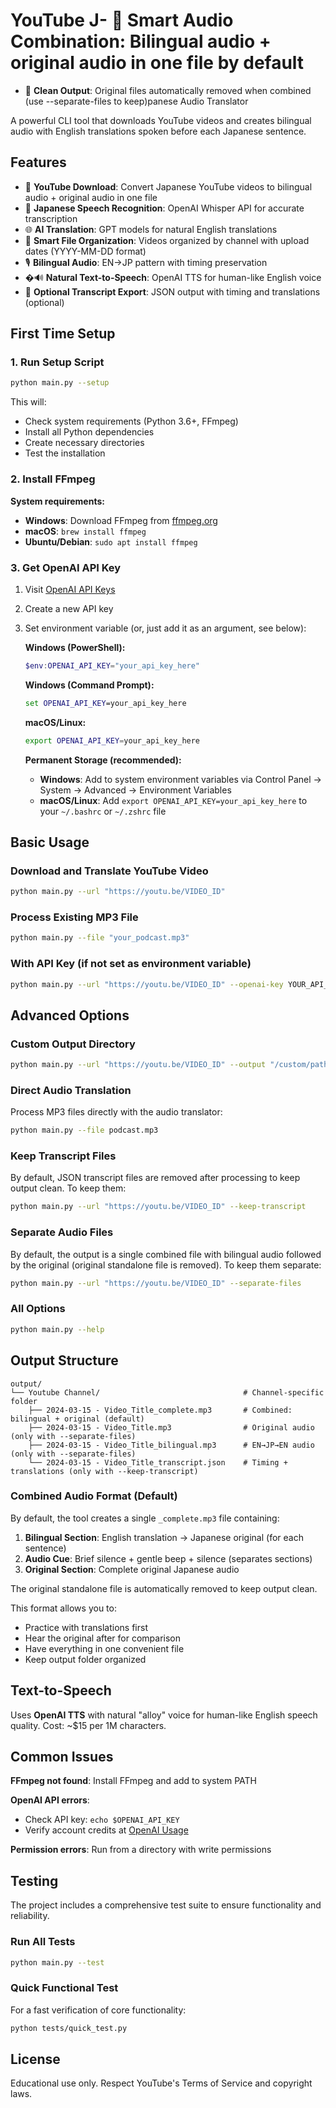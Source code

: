 # YouTube J- 🔗 **Smart Audio Combination**: Bilingual audio + original audio in one file by default
- 🧹 **Clean Output**: Original files automatically removed when combined (use --separate-files to keep)panese Audio Translator

A powerful CLI tool that downloads YouTube videos and creates bilingual audio with English translations spoken before each Japanese sentence.

## Features

- 🎵 **YouTube Download**: Convert Japanese YouTube videos to bilingual audio + original audio in one file
- 🎌 **Japanese Speech Recognition**: OpenAI Whisper API for accurate transcription
- 🌐 **AI Translation**: GPT models for natural English translations
- 📁 **Smart File Organization**: Videos organized by channel with upload dates (YYYY-MM-DD format)
- 🎙️ **Bilingual Audio**: EN→JP pattern with timing preservation
- �🔊 **Natural Text-to-Speech**: OpenAI TTS for human-like English voice
- 📄 **Optional Transcript Export**: JSON output with timing and translations (optional)

## First Time Setup

### 1. Run Setup Script
```bash
python main.py --setup
```

This will:
- Check system requirements (Python 3.6+, FFmpeg)
- Install all Python dependencies
- Create necessary directories
- Test the installation

### 2. Install FFmpeg

**System requirements:**
- **Windows**: Download FFmpeg from [ffmpeg.org](https://ffmpeg.org/download.html)
- **macOS**: `brew install ffmpeg`
- **Ubuntu/Debian**: `sudo apt install ffmpeg`

### 3. Get OpenAI API Key

1. Visit [OpenAI API Keys](https://platform.openai.com/api-keys)
2. Create a new API key
3. Set environment variable (or, just add it as an argument, see below):

   **Windows (PowerShell):**
   ```powershell
   $env:OPENAI_API_KEY="your_api_key_here"
   ```
   
   **Windows (Command Prompt):**
   ```cmd
   set OPENAI_API_KEY=your_api_key_here
   ```
   
   **macOS/Linux:**
   ```bash
   export OPENAI_API_KEY=your_api_key_here
   ```
   
   **Permanent Storage (recommended):**
   - **Windows**: Add to system environment variables via Control Panel → System → Advanced → Environment Variables
   - **macOS/Linux**: Add `export OPENAI_API_KEY=your_api_key_here` to your `~/.bashrc` or `~/.zshrc` file

## Basic Usage

### Download and Translate YouTube Video
```bash
python main.py --url "https://youtu.be/VIDEO_ID"
```

### Process Existing MP3 File
```bash
python main.py --file "your_podcast.mp3"
```

### With API Key (if not set as environment variable)
```bash
python main.py --url "https://youtu.be/VIDEO_ID" --openai-key YOUR_API_KEY
```

## Advanced Options

### Custom Output Directory
```bash
python main.py --url "https://youtu.be/VIDEO_ID" --output "/custom/path"
```

### Direct Audio Translation
Process MP3 files directly with the audio translator:
```bash
python main.py --file podcast.mp3
```

### Keep Transcript Files
By default, JSON transcript files are removed after processing to keep output clean. To keep them:
```bash
python main.py --url "https://youtu.be/VIDEO_ID" --keep-transcript
```

### Separate Audio Files
By default, the output is a single combined file with bilingual audio followed by the original (original standalone file is removed). To keep them separate:
```bash
python main.py --url "https://youtu.be/VIDEO_ID" --separate-files
```

### All Options
```bash
python main.py --help
```

## Output Structure

```
output/
└── Youtube Channel/                                # Channel-specific folder
    ├── 2024-03-15 - Video_Title_complete.mp3       # Combined: bilingual + original (default)
    ├── 2024-03-15 - Video_Title.mp3                # Original audio (only with --separate-files)
    ├── 2024-03-15 - Video_Title_bilingual.mp3      # EN→JP→EN audio (only with --separate-files)
    └── 2024-03-15 - Video_Title_transcript.json    # Timing + translations (only with --keep-transcript)
```

### Combined Audio Format (Default)

By default, the tool creates a single `_complete.mp3` file containing:

1. **Bilingual Section**: English translation → Japanese original (for each sentence)
2. **Audio Cue**: Brief silence + gentle beep + silence (separates sections)
3. **Original Section**: Complete original Japanese audio

The original standalone file is automatically removed to keep output clean.

This format allows you to:
- Practice with translations first
- Hear the original after for comparison
- Have everything in one convenient file
- Keep output folder organized

## Text-to-Speech

Uses **OpenAI TTS** with natural "alloy" voice for human-like English speech quality. Cost: ~$15 per 1M characters.

## Common Issues

**FFmpeg not found**: Install FFmpeg and add to system PATH

**OpenAI API errors**: 
- Check API key: `echo $OPENAI_API_KEY`
- Verify account credits at [OpenAI Usage](https://platform.openai.com/usage)

**Permission errors**: Run from a directory with write permissions

## Testing

The project includes a comprehensive test suite to ensure functionality and reliability.

### Run All Tests
```bash
python main.py --test
```

### Quick Functional Test
For a fast verification of core functionality:
```bash
python tests/quick_test.py
```

## License

Educational use only. Respect YouTube's Terms of Service and copyright laws.
